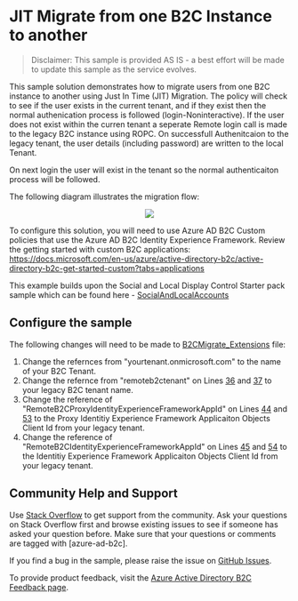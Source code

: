 # JIT Migrate from one B2C Instance to another
> Disclaimer: This sample is provided AS IS - a best effort will be made to update this sample as the service evolves.

This sample solution demonstrates how to migrate users from one B2C instance to another using Just In Time (JIT) Migration.
The policy will check to see if the user exists in the current tenant, and if they exist then the normal authenication process is followed (login-Noninteractive).
If the user does not exist within the curren tenant a seperate Remote login call is made to the legacy B2C instance using ROPC.
On successfull Authenitcaion to the legacy tenant, the user details (including password) are written to the local Tenant.

On next login the user will exist in the tenant so the normal authenticaiton process will be followed.

The following diagram illustrates the migration flow:

<p align="center">
  <img src="media/B2CMigrateImage.jpg" />
</p>

  
To configure this solution, you will need to use Azure AD B2C Custom policies that use the Azure AD B2C Identity Experience Framework.  Review the getting started with custom B2C applications:
https://docs.microsoft.com/en-us/azure/active-directory-b2c/active-directory-b2c-get-started-custom?tabs=applications

This example builds upon the Social and Local Display Control Starter pack sample which can be found here - [SocialAndLocalAccounts](https://github.com/Azure-Samples/active-directory-b2c-custom-policy-starterpack/tree/master/Display%20Controls%20Starterpack/SocialAndLocalAccounts)

## Configure the sample

The following changes will need to be made to [B2CMigrate_Extensions](Policy/B2CMigrate_Extensions.xml) file:
1. Change the refernces from "yourtenant.onmicrosoft.com" to the name of your B2C Tenant.
1. Change the refernce from "remoteb2ctenant" on Lines [36](Policy/B2CMigrate_Extensions.xml#L36) and [37](policy/B2CMigrate_Extensions.xml#L37) to your legacy B2C tenant name.
1. Change the reference of "RemoteB2CProxyIdentityExperienceFrameworkAppId" on Lines [44](Policy/B2CMigrate_Extensions.xml#L44) and [53](Policy/B2CMigrate_Extensions.xml#L53) to the Proxy Identitiy Experience Framework Applicaiton Objects Client Id from your legacy tenant.
1. Change the reference of "RemoteB2CIdentityExperienceFrameworkAppId" on Lines [45](Policy/B2CMigrate_Extensions.xml#L45) and [54](Policy/B2CMigrate_Extensions.xml#L54) to the Identitiy Experience Framework Applicaiton Objects Client Id from your legacy tenant.


## Community Help and Support
Use [Stack Overflow](https://stackoverflow.com/questions/tagged/azure-ad-b2c) to get support from the community. Ask your questions on Stack Overflow first and browse existing issues to see if someone has asked your question before. Make sure that your questions or comments are tagged with [azure-ad-b2c].

If you find a bug in the sample, please raise the issue on [GitHub Issues](https://github.com/azure-ad-b2c/samples/issues).

To provide product feedback, visit the [Azure Active Directory B2C Feedback page](https://feedback.azure.com/forums/169401-azure-active-directory?category_id=160596).
